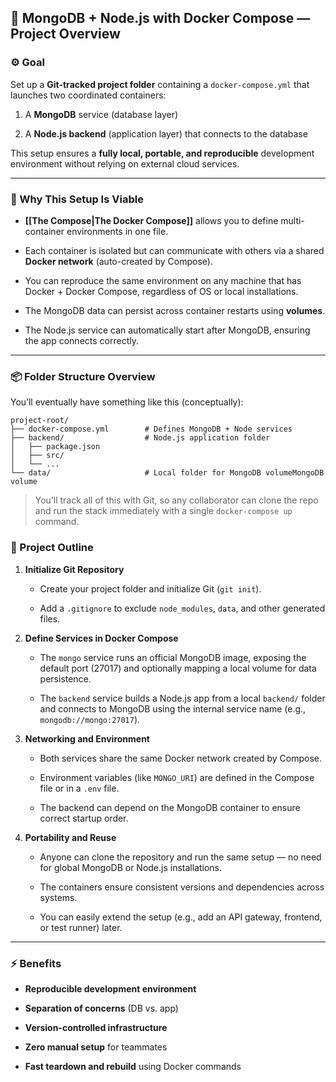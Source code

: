 

## 🧩 MongoDB + Node.js with Docker Compose — Project Overview

### ⚙️ Goal

Set up a **Git-tracked project folder** containing a `docker-compose.yml` that launches two coordinated containers:

1. A **MongoDB** service (database layer)
    
2. A **Node.js backend** (application layer) that connects to the database
    

This setup ensures a **fully local, portable, and reproducible** development environment without relying on external cloud services.

---

### 🧠 Why This Setup Is Viable

- **[[The Compose|The Docker Compose]]** allows you to define multi-container environments in one file.
    
- Each container is isolated but can communicate with others via a shared **Docker network** (auto-created by Compose).
    
- You can reproduce the same environment on any machine that has Docker + Docker Compose, regardless of OS or local installations.
    
- The MongoDB data can persist across container restarts using **volumes**.
    
- The Node.js service can automatically start after MongoDB, ensuring the app connects correctly.
    

---

### 📦 Folder Structure Overview

You’ll eventually have something like this (conceptually):
```
project-root/
├── docker-compose.yml        # Defines MongoDB + Node services
├── backend/                  # Node.js application folder
│   ├── package.json
│   ├── src/
│   └── ...
└── data/                     # Local folder for MongoDB volumeMongoDB volume

```

>You’ll track all of this with Git, so any collaborator can clone the repo and run the stack immediately with a single `docker-compose up` command.

### 🔄 Project Outline

1. **Initialize Git Repository**
    
    - Create your project folder and initialize Git (`git init`).
        
    - Add a `.gitignore` to exclude `node_modules`, `data`, and other generated files.
        
2. **Define Services in Docker Compose**
    
    - The `mongo` service runs an official MongoDB image, exposing the default port (27017) and optionally mapping a local volume for data persistence.
        
    - The `backend` service builds a Node.js app from a local `backend/` folder and connects to MongoDB using the internal service name (e.g., `mongodb://mongo:27017`).
        
3. **Networking and Environment**
    
    - Both services share the same Docker network created by Compose.
        
    - Environment variables (like `MONGO_URI`) are defined in the Compose file or in a `.env` file.
        
    - The backend can depend on the MongoDB container to ensure correct startup order.
        
4. **Portability and Reuse**
    
    - Anyone can clone the repository and run the same setup — no need for global MongoDB or Node.js installations.
        
    - The containers ensure consistent versions and dependencies across systems.
        
    - You can easily extend the setup (e.g., add an API gateway, frontend, or test runner) later.
        

---

### ⚡ Benefits

- **Reproducible development environment**
    
- **Separation of concerns** (DB vs. app)
    
- **Version-controlled infrastructure**
    
- **Zero manual setup** for teammates
    
- **Fast teardown and rebuild** using Docker commands